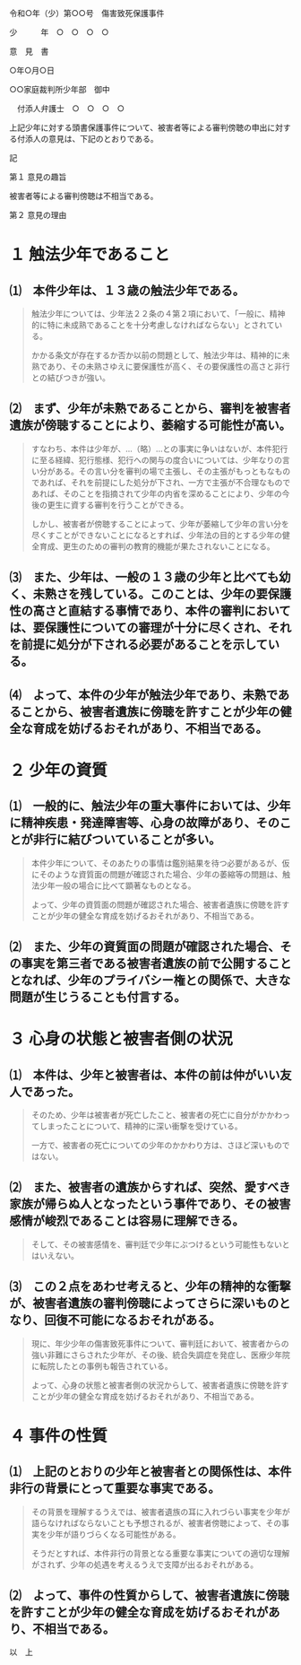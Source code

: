 令和○年（少）第○○号　傷害致死保護事件

少　　　年　○　○　○　○

意　見　書

○年○月○日

○○家庭裁判所少年部　御中

　付添人弁護士　○　○　○　○

上記少年に対する頭書保護事件について、被害者等による審判傍聴の申出に対する付添人の意見は、下記のとおりである。

記

第１ 意見の趣旨

被害者等による審判傍聴は不相当である。

第２ 意見の理由

# １ 触法少年であること

## ⑴　本件少年は、１３歳の触法少年である。

> 触法少年については、少年法２２条の４第２項において、「一般に、精神的に特に未成熟であることを十分考慮しなければならない」とされている。
>
> かかる条文が存在するか否か以前の問題として、触法少年は、精神的に未熟であり、その未熟さゆえに要保護性が高く、その要保護性の高さと非行との結びつきが強い。

## ⑵　まず、少年が未熟であることから、審判を被害者遺族が傍聴することにより、萎縮する可能性が高い。

> すなわち、本件は少年が、...（略）...との事実に争いはないが、本件犯行に至る経緯、犯行態様、犯行への関与の度合いについては、少年なりの言い分がある。その言い分を審判の場で主張し、その主張がもっともなものであれば、それを前提にした処分が下され、一方で主張が不合理なものであれば、そのことを指摘されて少年の内省を深めることにより、少年の今後の更生に資する審判を行うことができる。
>
> しかし、被害者が傍聴することによって、少年が萎縮して少年の言い分を尽くすことができないことになるとすれば、少年法の目的とする少年の健全育成、更生のための審判の教育的機能が果たされないことになる。

## ⑶　また、少年は、一般の１３歳の少年と比べても幼く、未熟さを残している。このことは、少年の要保護性の高さと直結する事情であり、本件の審判においては、要保護性についての審理が十分に尽くされ、それを前提に処分が下される必要があることを示している。

## ⑷　よって、本件の少年が触法少年であり、未熟であることから、被害者遺族に傍聴を許すことが少年の健全な育成を妨げるおそれがあり、不相当である。

# ２ 少年の資質

## ⑴　一般的に、触法少年の重大事件においては、少年に精神疾患・発達障害等、心身の故障があり、そのことが非行に結びついていることが多い。

> 本件少年について、そのあたりの事情は鑑別結果を待つ必要があるが、仮にそのような資質面の問題が確認された場合、少年の萎縮等の問題は、触法少年一般の場合に比べて顕著なものとなる。
>
> よって、少年の資質面の問題が確認された場合、被害者遺族に傍聴を許すことが少年の健全な育成を妨げるおそれがあり、不相当である。

## ⑵　また、少年の資質面の問題が確認された場合、その事実を第三者である被害者遺族の前で公開することとなれば、少年のプライバシー権との関係で、大きな問題が生じうることも付言する。

# ３ 心身の状態と被害者側の状況

## ⑴　本件は、少年と被害者は、本件の前は仲がいい友人であった。

> そのため、少年は被害者が死亡したこと、被害者の死亡に自分がかかわってしまったことについて、精神的に深い衝撃を受けている。
>
> 一方で、被害者の死亡についての少年のかかわり方は、さほど深いものではない。

## ⑵　また、被害者の遺族からすれば、突然、愛すべき家族が帰らぬ人となったという事件であり、その被害感情が峻烈であることは容易に理解できる。

> そして、その被害感情を、審判廷で少年にぶつけるという可能性もないとはいえない。

## ⑶　この２点をあわせ考えると、少年の精神的な衝撃が、被害者遺族の審判傍聴によってさらに深いものとなり、回復不可能になるおそれがある。

> 現に、年少少年の傷害致死事件について、審判廷において、被害者からの強い非難にさらされた少年が、その後、統合失調症を発症し、医療少年院に転院したとの事例も報告されている。
>
> よって、心身の状態と被害者側の状況からして、被害者遺族に傍聴を許すことが少年の健全な育成を妨げるおそれがあり、不相当である。

# ４ 事件の性質

## ⑴　上記のとおりの少年と被害者との関係性は、本件非行の背景にとって重要な事実である。

> その背景を理解するうえでは、被害者遺族の耳に入れづらい事実を少年が語らなければならないことも予想されるが、被害者傍聴によって、その事実を少年が語りづらくなる可能性がある。
>
> そうだとすれば、本件非行の背景となる重要な事実についての適切な理解がされず、少年の処遇を考えるうえで支障が出るおそれがある。

## ⑵　よって、事件の性質からして、被害者遺族に傍聴を許すことが少年の健全な育成を妨げるおそれがあり、不相当である。

以　上
